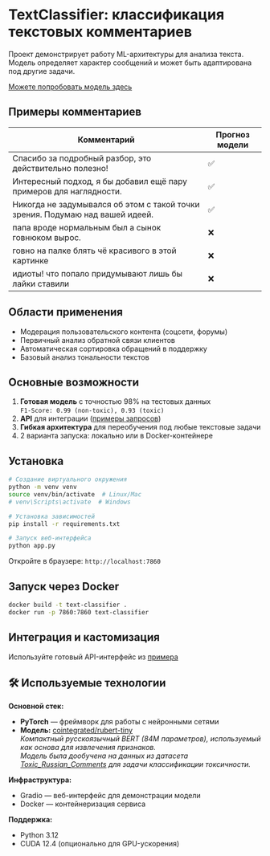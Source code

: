 # TextClassifier: классификация текстовых комментариев

Проект демонстрирует работу ML-архитектуры для анализа текста.  
Модель определяет характер сообщений и может быть адаптирована под другие задачи.

[Можете попробовать модель здесь](https://huggingface.co/spaces/ytkoa/TextClassifier)

## Примеры комментариев
| Комментарий                                      | Прогноз модели |
|--------------------------------------------------|----------------|
| Спасибо за подробный разбор, это действительно полезно! | ✅             |
| Интересный подход, я бы добавил ещё пару примеров для наглядности. | ✅ |
| Никогда не задумывался об этом с такой точки зрения. Подумаю над вашей идеей. | ✅ |
| папа вроде нормальным был а сынок говнюком вырос. | ❌              |
| говно на палке блять чё красивого в этой картинке | ❌              |
| идиоты! что попало придумывают лишь бы лайки ставили | ❌           |

## Области применения
- Модерация пользовательского контента (соцсети, форумы)
- Первичный анализ обратной связи клиентов
- Автоматическая сортировка обращений в поддержку
- Базовый анализ тональности текстов

## Основные возможности
1. **Готовая модель** с точностью 98% на тестовых данных  
   `F1-Score: 0.99 (non-toxic), 0.93 (toxic)`
2. **API** для интеграции ([примеры запросов](notebooks/api.ipynb))
3. **Гибкая архитектура** для переобучения под любые текстовые задачи
4. 2 варианта запуска: локально или в Docker-контейнере

## Установка
```bash
# Создание виртуального окружения
python -m venv venv
source venv/bin/activate  # Linux/Mac
# venv\Scripts\activate  # Windows

# Установка зависимостей
pip install -r requirements.txt

# Запуск веб-интерфейса
python app.py
```
Откройте в браузере: `http://localhost:7860`

## Запуск через Docker
```bash
docker build -t text-classifier .
docker run -p 7860:7860 text-classifier
```

## Интеграция и кастомизация
Используйте готовый API-интерфейс из [примера](notebooks/api.ipynb)

## 🛠 Используемые технологии

**Основной стек:**
- **PyTorch** — фреймворк для работы с нейронными сетями
- **Модель:** [cointegrated/rubert-tiny](https://huggingface.co/cointegrated/rubert-tiny)  
  *Компактный русскоязычный BERT (84M параметров), используемый как основа для извлечения признаков.*  
  *Модель была дообучена на данных из датасета [Toxic_Russian_Comments](https://huggingface.co/datasets/AlexSham/Toxic_Russian_Comments) для задачи классификации токсичности.*

**Инфраструктура:**
- Gradio — веб-интерфейс для демонстрации модели
- Docker — контейнеризация сервиса

**Поддержка:**
- Python 3.12
- CUDA 12.4 (опционально для GPU-ускорения)
